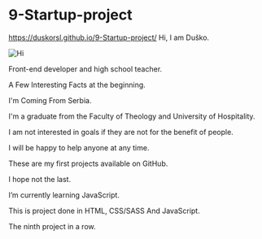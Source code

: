 # 9-Startup-project
https://duskorsl.github.io/9-Startup-project/
Hi, I am Duško.

![Hi](https://github.com/Duskorsl/10-AL_TECH-project/assets/105879280/8a8d79b4-b9ca-4f4a-a5e4-ad47a1240e69)


Front-end developer and high school teacher.

A Few Interesting Facts at the beginning.

I'm Coming From Serbia.

I'm a graduate from the Faculty of Theology and University of Hospitality.

I am not interested in goals if they are not for the benefit of people.

I will be happy to help anyone at any time.

These are my first projects available on GitHub.

I hope not the last.

I’m currently learning JavaScript.

This is project done in HTML, CSS/SASS And JavaScript.

The ninth project in a row.
